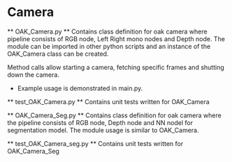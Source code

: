 # Camera

** OAK_Camera.py **
Contains class definition for oak camera where pipeline consists of RGB node, Left Right mono nodes and Depth node. The module can be imported in other python scripts and an instance of the OAK_Camera class can be created.

Method calls allow starting a camera, fetching specific frames and shutting down the camera.

* Example usage is demonstrated in main.py.

** test_OAK_Camera.py **
Contains unit tests written for OAK_Camera

** OAK_Camera_Seg.py **
Contains class definition for oak camera where the pipeline consists of RGB node, Depth node and NN nodel for segmentation model. The module usage is similar to OAK_Camera.

** test_OAK_Camera_seg.py **
Contains unit tests written for OAK_Camera_Seg
